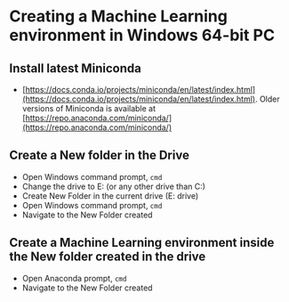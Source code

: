 # Creating a Machine Learning environment in Windows 64-bit PC

## Install latest Miniconda
   - [https://docs.conda.io/projects/miniconda/en/latest/index.html](https://docs.conda.io/projects/miniconda/en/latest/index.html). Older versions of Miniconda is available at [https://repo.anaconda.com/miniconda/](https://repo.anaconda.com/miniconda/)
## Create a New folder in the Drive
   - Open Windows command prompt, `cmd`
   - Change the drive to E: (or any other drive than C:)
   - Create New Folder in the current drive (E: drive)
   - Open Windows command prompt, `cmd`
   - Navigate to the New Folder created
## Create a Machine Learning environment inside the New folder created in the drive
   - Open Anaconda prompt, `cmd`
   - Navigate to the New Folder created
